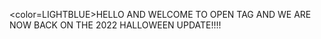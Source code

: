 <color=LIGHTBLUE>HELLO AND WELCOME TO OPEN TAG AND WE ARE NOW BACK ON THE 2022 HALLOWEEN UPDATE!!!</color>!
